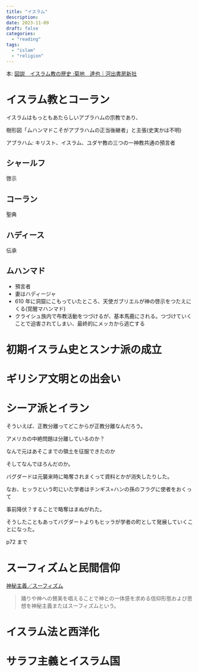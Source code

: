 ```yaml
---
title: "イスラム"
description:
date: 2023-11-09
draft: false
categories:
  - "reading"
tags:
  - "islam"
  - "religion"
---
```


本: [図説　イスラム教の歴史 :菊地　達也｜河出書房新社](https://www.kawade.co.jp/np/isbn/9784309762623/)

# イスラム教とコーラン

イスラムはもっともあたらしいアブラハムの宗教であり、

樹形図「ムハンマドこそがアブラハムの正当後継者」と主張(史実かは不明)

アブラハム: キリスト、イスラム、ユダヤ教の三つの一神教共通の預言者

## シャールフ

啓示

## コーラン

聖典

## ハディース

伝承

## ムハンマド

- 預言者
- 妻はハディージャ
- 610 年に洞窟にこもっていたところ、天使ガブリエルが神の啓示をつたえにくる(覚醒マハンマド)
- クライシュ族内で布教活動をつづけるが、基本馬鹿にされる。つづけていくことで迫害されてしまい、最終的にメッカから逃亡する

# 初期イスラム史とスンナ派の成立

# ギリシア文明との出会い

# シーア派とイラン

そういえば、正教分離ってどこからが正教分離なんだろう。

アメリカの中絶問題は分離しているのか？

なんで元はあそこまでの領土を征服できたのか

そしてなんでほろんだのか。

バグダードは元襲来時に略奪されまくって資料とかが消失したりした。

なお、ヒッラという町にいた学者はチンギス=ハンの孫のフラグに使者をおくって

事前降伏？することで略奪はまぬがれた。

そうしたこともあってバグダートよりもヒッラが学者の町として発展していくことになった。

p72 まで

# スーフィズムと民間信仰

[神秘主義／スーフィズム](https://www.y-history.net/appendix/wh0504-012.html)

> 踊りや神への賛美を唱えることで神との一体感を求める信仰形態および思想を神秘主義またはスーフィズムという。

# イスラム法と西洋化

# サラフ主義とイスラム国
